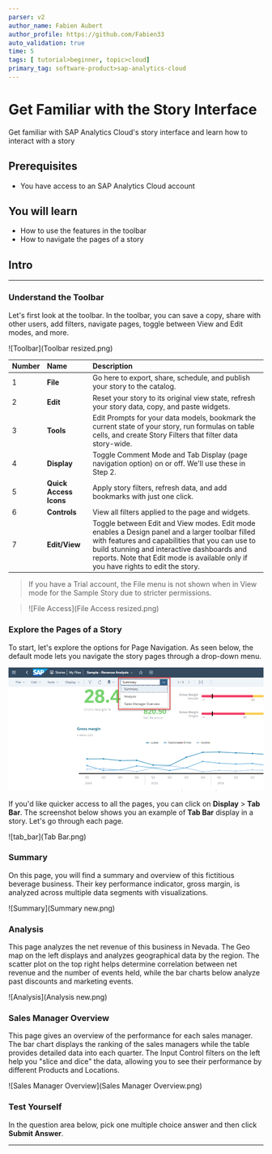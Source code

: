 ```yaml
---
parser: v2
author_name: Fabien Aubert
author_profile: https://github.com/Fabien33
auto_validation: true
time: 5
tags: [ tutorial>beginner, topic>cloud]
primary_tag: software-product>sap-analytics-cloud
---
```


# Get Familiar with the Story Interface
<!-- description --> Get familiar with SAP Analytics Cloud's story interface and learn how to interact with a story

## Prerequisites
- You have access to an SAP Analytics Cloud account

## You will learn
  - How to use the features in the toolbar
  - How to navigate the pages of a story

## Intro
<!-- Add additional information: Background information, longer prerequisites -->
---

### Understand the Toolbar

Let's first look at the toolbar. In the toolbar, you can save a copy, share with other users, add filters, navigate pages, toggle between View and Edit modes, and more.

![Toolbar](Toolbar resized.png)


|  Number         | Name                    | Description
|  :------------- | :-------------          | :-------------
|  1              | **File**                | Go here to export, share, schedule, and publish your story to the catalog.
|  2              | **Edit**                | Reset your story to its original view state, refresh your story data, copy, and paste widgets.
|  3              | **Tools**               | Edit Prompts for your data models, bookmark the current state of your story, run formulas on table cells, and  create Story Filters that filter data story-wide.
|  4              | **Display**             | Toggle Comment Mode and Tab Display (page navigation option) on or off. We'll use these in Step 2.
|  5              | **Quick Access Icons**  | Apply story filters, refresh data, and add bookmarks with just one click.
|  6              | **Controls**            | View all filters applied to the page and widgets.
|  7              | **Edit/View**           | Toggle between Edit and View modes. Edit mode enables a Design panel and a larger toolbar filled with features and capabilities that you can use to build stunning and interactive dashboards and reports.  Note that Edit mode is available only if you have rights to edit the story.

>If you have a Trial account, the File menu is not shown when in View mode for the Sample Story due to stricter permissions.

>![File Access](File Access resized.png)


### Explore the Pages of a Story


To start, let's explore the options for Page Navigation. As seen below, the default mode lets you navigate the story pages through a drop-down menu.

![Pages](Pages.png)

If you'd like quicker access to all the pages, you can click on **Display** > **Tab Bar**. The screenshot below shows you an example of **Tab Bar** display in a story. Let's go through each page.

![tab_bar](Tab Bar.png)

### **Summary**  

On this page, you will find a summary and overview of this fictitious beverage business. Their key performance indicator, gross margin, is analyzed across multiple data segments with visualizations.

![Summary](Summary new.png)

### **Analysis**  

This page analyzes the net revenue of this business in Nevada. The Geo map on the left displays and analyzes geographical data by the region. The scatter plot on the top right helps determine correlation between net revenue and the number of events held, while the bar charts below analyze past discounts and marketing events.

![Analysis](Analysis new.png)

### **Sales Manager Overview**  

This page gives an overview of the performance for each sales manager.  The bar chart displays the ranking of the sales managers while the table provides detailed data into each quarter. The Input Control filters on the left help you "slice and dice" the data, allowing you to see their performance by different Products and Locations.

![Sales Manager Overview](Sales Manager Overview.png)


### Test Yourself

In the question area below, pick one multiple choice answer and then click **Submit Answer**.




---
